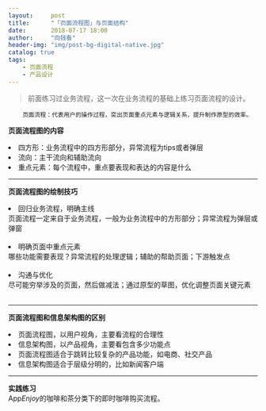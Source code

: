 ```yaml
---
layout:     post
title:      "「页面流程图」与页面结构"
date:       2018-07-17 18:00 
author:     "向钱看"
header-img: "img/post-bg-digital-native.jpg"
catalog: true
tags:
    - 页面流程
    - 产品设计
---
```


> 前面练习过业务流程，这一次在业务流程的基础上练习页面流程的设计。
```
    页面流程：代表用户的操作过程，突出页面重点元素与逻辑关系，提升制作原型的效率。
```
**页面流程图的内容**
<br><li>四方形：业务流程中的四方形部分，异常流程为tips或者弹层</li>
    <li>流向：主干流向和辅助流向</li>
    <li>重点元素：每个流程中，重点要表现和表达的内容是什么</li>
    
---

**页面流程图的绘制技巧**
<br><li>回归业务流程，明确主线</li>
        页面流程一定来自于业务流程，一般为业务流程中的方形部分；异常流程为弹层或弹窗
        <br>
        <br>
    <li>明确页面中重点元素</li>
        哪些功能需要表现？异常流程的处理逻辑；辅助的帮助页面；下游触发点
        <br>
        <br>
    <li>沟通与优化</li>
        尽可能穷举涉及的页面，然后做减法；通过原型的草图，优化调整页面关键元素
        <br>
        <br>

    
---
**页面流程图和信息架构图的区别**
<br><li>页面流程图，以用户视角，主要看流程的合理性</li>
    <li>信息架构图，以产品视角，主要看包含多少功能点</li>
    <li>页面流程图适合于跳转比较复杂的产品功能，如电商、社交产品</li>
    <li>信息架构图适合于层级分明的，比如新闻客户端</li>
 
---
**实践练习**
<br>App*Enjoy*的咖啡和茶分类下的即时咖啡购买流程。
![]()
